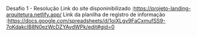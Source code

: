 Desafio 1 - Resolução
Link do site disponinibilizado :https://projeto-landing-arquitetura.netlify.app/
Link da planilha de registro de informação :https://docs.google.com/spreadsheets/d/1oiXLgv9FaCxmufSS9-7oKdakcIB8N0ezWcDZYAydWPk/edit#gid=0
